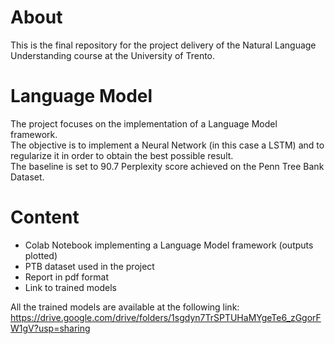 # About
This is the final repository for the project delivery of the Natural Language Understanding course at the University of Trento.

# Language Model
The project focuses on the implementation of a Language Model framework. </br>
The objective is to implement a Neural Network (in this case a LSTM) and to regularize it in order to obtain the best possible result.</br>
The baseline is set to 90.7 Perplexity score achieved on the Penn Tree Bank Dataset.

# Content
* Colab Notebook implementing a Language Model framework (outputs plotted)
* PTB dataset used in the project
* Report in pdf format
* Link to trained models

All the trained models are available at the following link:
https://drive.google.com/drive/folders/1sgdyn7TrSPTUHaMYgeTe6_zGgorFW1gV?usp=sharing
